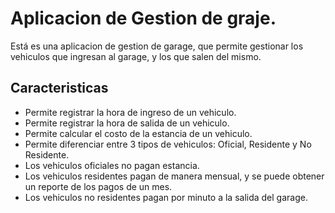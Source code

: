 # Aplicacion de Gestion de graje.

Está es una aplicacion de gestion de garage, que permite gestionar los vehiculos que ingresan al garage, y los que salen del mismo.

## Caracteristicas

- Permite registrar la hora de ingreso de un vehiculo.
- Permite registrar la hora de salida de un vehiculo.
- Permite calcular el costo de la estancia de un vehiculo.
- Permite diferenciar entre 3 tipos de vehiculos: Oficial, Residente y No Residente.
- Los vehiculos oficiales no pagan estancia.
- Los vehiculos residentes pagan de manera mensual, y se puede obtener un reporte de los pagos de un mes.
- Los vehiculos no residentes pagan por minuto a la salida del garage.